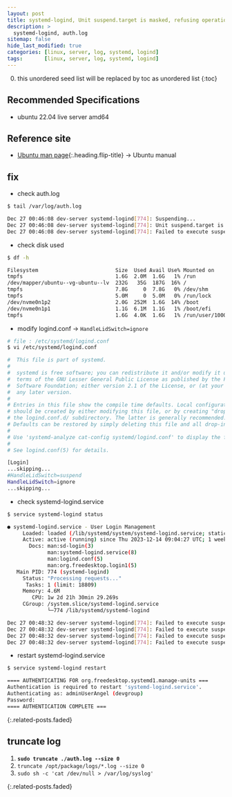 ```yaml
---
layout: post
title: systemd-logind, Unit suspend.target is masked, refusing operation.
description: >
  systemd-logind, auth.log
sitemap: false
hide_last_modified: true
categories: [linux, server, log, systemd, logind]
tags:       [linux, server, log, systemd, logind]
---
```


0. this unordered seed list will be replaced by toc as unordered list
{:toc}

## Recommended Specifications

- ubuntu 22.04 live server amd64

## Reference site

- [Ubuntu man page]{:.heading.flip-title}  &rarr; Ubuntu manual

## fix

- check auth.log

```sh
$ tail /var/log/auth.log

Dec 27 00:46:08 dev-server systemd-logind[774]: Suspending...
Dec 27 00:46:08 dev-server systemd-logind[774]: Unit suspend.target is masked, refusing operation.
Dec 27 00:46:08 dev-server systemd-logind[774]: Failed to execute suspend operation: Permission denied
```

- check disk used

```sh
$ df -h

Filesystem                         Size  Used Avail Use% Mounted on
tmpfs                              1.6G  2.0M  1.6G   1% /run
/dev/mapper/ubuntu--vg-ubuntu--lv  232G   35G  187G  16% /
tmpfs                              7.8G     0  7.8G   0% /dev/shm
tmpfs                              5.0M     0  5.0M   0% /run/lock
/dev/nvme0n1p2                     2.0G  252M  1.6G  14% /boot
/dev/nvme0n1p1                     1.1G  6.1M  1.1G   1% /boot/efi
tmpfs                              1.6G  4.0K  1.6G   1% /run/user/1000
```

- modify logind.conf &rarr; `HandleLidSwitch=ignore`

```sh
# file : /etc/systemd/logind.conf
$ vi /etc/systemd/logind.conf

#  This file is part of systemd.
#
#  systemd is free software; you can redistribute it and/or modify it under the
#  terms of the GNU Lesser General Public License as published by the Free
#  Software Foundation; either version 2.1 of the License, or (at your option)
#  any later version.
#
# Entries in this file show the compile time defaults. Local configuration
# should be created by either modifying this file, or by creating "drop-ins" in
# the logind.conf.d/ subdirectory. The latter is generally recommended.
# Defaults can be restored by simply deleting this file and all drop-ins.
#
# Use 'systemd-analyze cat-config systemd/logind.conf' to display the full config.
#
# See logind.conf(5) for details.

[Login]
...skipping...
#HandleLidSwitch=suspend
HandleLidSwitch=ignore
...skipping...

```

- check systemd-logind.service

```sh
$ service systemd-logind status

● systemd-logind.service - User Login Management
     Loaded: loaded (/lib/systemd/system/systemd-logind.service; static)
     Active: active (running) since Thu 2023-12-14 09:04:27 UTC; 1 week 5 days ago
       Docs: man:sd-login(3)
             man:systemd-logind.service(8)
             man:logind.conf(5)
             man:org.freedesktop.login1(5)
   Main PID: 774 (systemd-logind)
     Status: "Processing requests..."
      Tasks: 1 (limit: 18809)
     Memory: 4.6M
        CPU: 1w 2d 21h 30min 29.269s
     CGroup: /system.slice/systemd-logind.service
             └─774 /lib/systemd/systemd-logind

Dec 27 00:48:32 dev-server systemd-logind[774]: Failed to execute suspend operation: Permission denied
Dec 27 00:48:32 dev-server systemd-logind[774]: Failed to execute suspend operation: Permission denied
Dec 27 00:48:32 dev-server systemd-logind[774]: Failed to execute suspend operation: Permission denied
Dec 27 00:48:32 dev-server systemd-logind[774]: Failed to execute suspend operation: Permission denied
```

- restart systemd-logind.service

```sh
$ service systemd-logind restart

==== AUTHENTICATING FOR org.freedesktop.systemd1.manage-units ===
Authentication is required to restart 'systemd-logind.service'.
Authenticating as: adminUserAngel (devgroup)
Password:
==== AUTHENTICATION COMPLETE ===
```

{:.related-posts.faded}

## truncate log

1. **`sudo truncate ./auth.log --size 0`**
2. `truncate /opt/package/logs/*.log --size 0`
3. `sudo sh -c 'cat /dev/null > /var/log/syslog'`

{:.related-posts.faded}

[Ubuntu man page]:https://manpages.ubuntu.com/manpages/trusty/man5/logind.conf.5.html